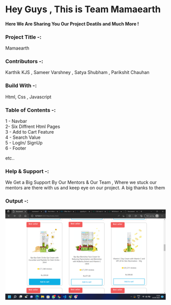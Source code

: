 <h1> Hey Guys , This is Team Mamaearth </h1>
<h4> Here We Are Sharing You Our Project Deatils and Much More ! </h4>

<h3> Project Title  -:</h3>
<p> Mamaearth <p>

<h3> Contributors  -:</h3>
<p> Karthik KJS , Sameer Varshney ,  Satya Shubham , Parikshit Chauhan <p>

<h3> Build With  -:</h3>
<p> Html, Css , Javascript </p>

<h3> Table of Contents  -:</h3>
<p> 
1 - Navbar <br>
2-  Six Diffrent Html Pages<br>
3 - Add to Cart Feature<br>
4 - Search Value<br>
5 - LogIn/ SignUp<br>
6 - Footer<br>

etc..

 </p>

<h3> Help & Support -:</h3>
<p> We Get a Big Support By Our Mentors & Our Team , Where we stuck our mentors are there with us and keep eye on our project. A big thanks to them </p>

<h3> Output -:</h3>

![alt text](</Output/image%20(1).png>)
